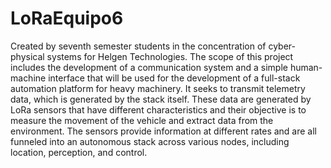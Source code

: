 # LoRaEquipo6
Created by seventh semester students in the concentration of cyber-physical systems for Helgen Technologies. 
The scope of this project includes the development of a communication system and a simple human-machine interface that will be used for the development of a full-stack automation platform for heavy machinery. It seeks to transmit telemetry data, which is generated by the stack itself. These data are generated by LoRa sensors that have different characteristics and their objective is to measure the movement of the vehicle and extract data from the environment. The sensors provide information at different rates and are all funneled into an autonomous stack across various nodes, including location, perception, and control.
